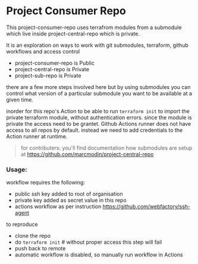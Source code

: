 # Project Consumer Repo

This project-consumer-repo uses terrafrom modules from a submodule which live inside project-central-repo which is private.

It is an exploration on ways to work with git submodules, terraform, github workflows and access control

- project-consumer-repo is Public
- project-central-repo is Private
- project-sub-repo is Private

there are a few more steps involved here but by using submodules you can control what version of a particular submodule you want to be available at a given time.

inorder for this repo's Action to be able to run `terraform init` to import the private terraform module, without authentication errors. since the module is private the access need to be grantet. Github Actions runner does not have access to all repos by default. instead we need to add credentials to the Action runner at runtime.

> for contributers: you'll find documentation how submodules are setup at https://github.com/marcmodin/project-central-repo

### Usage:

workflow requires the following:

- public ssh key added to root of organisation
- private key added as secret value in this repo
- actions workflow as per instruction https://github.com/webfactory/ssh-agent

to reproduce

- clone the repo
- do `terraform init` # without proper access this step will fail
- push back to remote
- automatic workflow is disabled, so manually run workflow in Actions
